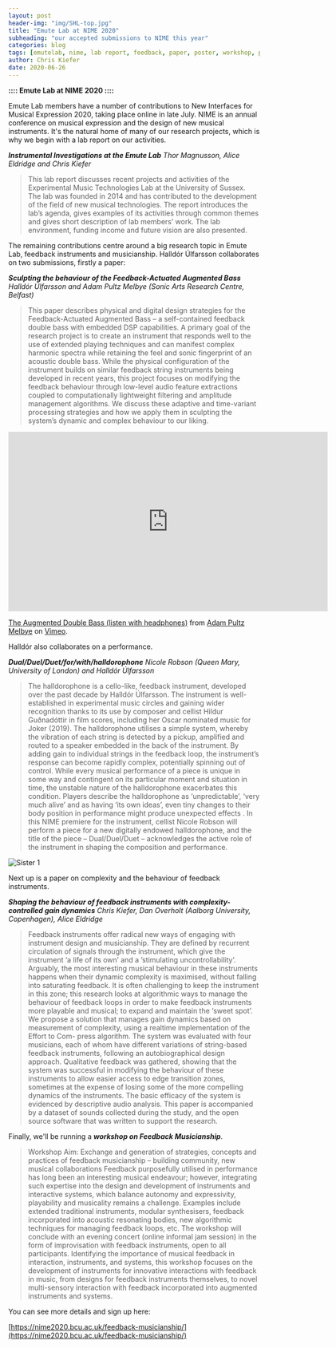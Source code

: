 ```yaml
---
layout: post
header-img: "img/SHL-top.jpg"
title: "Emute Lab at NIME 2020"
subheading: "our accepted submissions to NIME this year"
categories: blog
tags: [emutelab, nime, lab report, feedback, paper, poster, workshop, performance]
author: Chris Kiefer
date: 2020-06-26
---
```



**:::: Emute Lab at NIME 2020 ::::**

Emute Lab members have a number of contributions to New Interfaces for Musical Expression 2020, taking place online in late July.  NIME is an annual conference on musical expression and the design of new musical instruments. It's the natural home of many of our research projects, which is why we begin with a lab report on our activities.

***Instrumental Investigations at the Emute Lab***
*Thor Magnusson, Alice Eldridge and Chris Kiefer*

> This lab report discusses recent projects and activities of the Experimental Music Technologies Lab at the University of Sussex. The lab was founded in 2014 and has contributed to the development of the field of new musical technologies. The report introduces the lab’s agenda, gives examples of its activities through common themes and gives short description of lab members’ work. The lab environment, funding income and future vision are also presented.



The remaining contributions centre around a big research topic in Emute Lab, feedback instruments and musicianship.  Halldór Úlfarsson collaborates on two submissions, firstly a paper:

***Sculpting the behaviour of the Feedback-Actuated
Augmented Bass*** *Halldór Úlfarsson and Adam Pultz Melbye (Sonic Arts Research Centre, Belfast)*


> This paper describes physical and digital design strategies for the Feedback-Actuated Augmented Bass – a self-contained feedback double bass with embedded DSP capabilities. A primary goal of the research project is to create an instrument that responds well to the use of extended playing techniques and can manifest complex harmonic spectra while retaining the feel and sonic fingerprint of an acoustic double bass. While the physical configuration of the instrument builds on similar feedback string instruments being developed in recent years, this project focuses on modifying the feedback behaviour through low-level audio feature extractions coupled to computationally lightweight filtering and amplitude management algorithms. We discuss these adaptive and time-variant processing strategies and how we apply them in sculpting the system’s dynamic and complex behaviour to our liking.

<iframe src="https://player.vimeo.com/video/376697035" width="640" height="360" frameborder="0" allow="autoplay; fullscreen" allowfullscreen></iframe>
<p><a href="https://vimeo.com/376697035">The Augmented Double Bass (listen with headphones)</a> from <a href="https://vimeo.com/user27144102">Adam Pultz Melbye</a> on <a href="https://vimeo.com">Vimeo</a>.</p>

Halldór also collaborates on a performance.

***Dual/Duel/Duet/for/with/halldorophone*** *Nicole Robson (Queen Mary, University of London) and Halldór Úlfarsson*

>The halldorophone is a cello-like, feedback instrument, developed over the past decade by Halldór Úlfarsson. The
instrument is well-established in experimental music circles and gaining wider recognition thanks to its use by composer
and cellist Hildur Guðnadóttir in film scores, including her Oscar nominated music for Joker (2019). The halldorophone
utilises a simple system, whereby the vibration of each string is detected by a pickup, amplified and routed to a speaker
embedded in the back of the instrument. By adding gain to individual strings in the feedback loop, the instrument’s
response can become rapidly complex, potentially spinning out of control. While every musical performance of a
piece is unique in some way and contingent on its particular moment and situation in time, the unstable nature of the
halldorophone exacerbates this condition. Players describe the halldorophone as ‘unpredictable’, ‘very much alive’ and
as having ‘its own ideas’, even tiny changes to their body position in performance might produce unexpected effects
. In this NIME premiere for the instrument, cellist Nicole Robson will perform a piece for a new digitally endowed
halldorophone, and the title of the piece – Dual/Duel/Duet – acknowledges the active role of the instrument in shaping
the composition and performance.

![Sister 1](https://www.halldorophone.info/public/img/2018-Square.jpg)


Next up is a paper on complexity and the behaviour of feedback instruments.

***Shaping the behaviour of feedback instruments with complexity-controlled gain dynamics*** *Chris Kiefer, Dan Overholt (Aalborg University, Copenhagen), Alice Eldridge*

> Feedback instruments offer radical new ways of engaging
with instrument design and musicianship. They are defined
by recurrent circulation of signals through the instrument,
which give the instrument ‘a life of its own’ and a ’stimulating uncontrollability’. Arguably, the most interesting
musical behaviour in these instruments happens when their
dynamic complexity is maximised, without falling into saturating feedback. It is often challenging to keep the instrument in this zone; this research looks at algorithmic ways
to manage the behaviour of feedback loops in order to make
feedback instruments more playable and musical; to expand
and maintain the ‘sweet spot’. We propose a solution that
manages gain dynamics based on measurement of complexity, using a realtime implementation of the Effort to Com-
press algorithm. The system was evaluated with four musicians, each of whom have different variations of string-based
feedback instruments, following an autobiographical design
approach. Qualitative feedback was gathered, showing that
the system was successful in modifying the behaviour of
these instruments to allow easier access to edge transition
zones, sometimes at the expense of losing some of the more
compelling dynamics of the instruments. The basic efficacy
of the system is evidenced by descriptive audio analysis.
This paper is accompanied by a dataset of sounds collected
during the study, and the open source software that was
written to support the research.

Finally, we'll be running a ***workshop on Feedback Musicianship***.

>Workshop Aim: Exchange and generation of strategies, concepts and practices of feedback musicianship – building community, new musical collaborations
Feedback purposefully utilised in performance has long been an interesting musical endeavour; however, integrating such expertise into the design and development of instruments and interactive systems, which balance autonomy and expressivity, playability and musicality remains a challenge. Examples include extended traditional instruments, modular synthesisers, feedback incorporated into acoustic resonating bodies, new algorithmic techniques for managing feedback loops, etc. The workshop will conclude with an evening concert (online informal jam session) in the form of improvisation with feedback instruments, open to all participants. Identifying the importance of musical feedback in interaction, instruments, and systems, this workshop focuses on the development of instruments for innovative interactions with feedback in music, from designs for feedback instruments themselves, to novel multi-sensory interaction with feedback incorporated into augmented instruments and systems.

You can see more details and sign up here:

[https://nime2020.bcu.ac.uk/feedback-musicianship/](https://nime2020.bcu.ac.uk/feedback-musicianship/)
